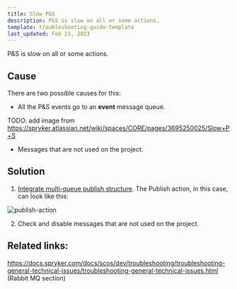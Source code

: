 ```yaml
---
title: Slow P&S
description: P&S is slow on all or some actions.
template: troubleshooting-guide-template
last_updated: Feb 23, 2023
---
```


P&S is slow on all or some actions.

## Cause

There are two possible causes for this:

* All the P&S events go to an **event** message queue.

TODO: add image from https://spryker.atlassian.net/wiki/spaces/CORE/pages/3695250025/Slow+P+S

* Messages that are not used on the project.

## Solution

1. [Integrate multi-queue publish structure](https://docs.spryker.com/docs/scos/dev/technical-enhancement-integration-guides/integrating-multi-queue-publish-structure.html).
The Publish action, in this case, can look like this:

![publish-action](https://spryker.s3.eu-central-1.amazonaws.com/docs/scos/dev/troubleshooting/troubleshooting-performance-issues/slow-p-and-s/publish-action.png)

2. Check and disable messages that are not used on the project.

## Related links:

https://docs.spryker.com/docs/scos/dev/troubleshooting/troubleshooting-general-technical-issues/troubleshooting-general-technical-issues.html  (Rabbit MQ section)
